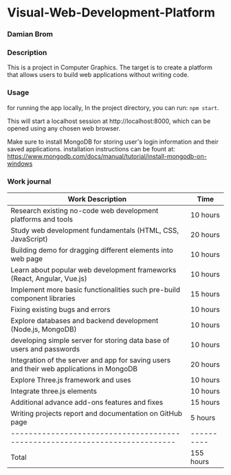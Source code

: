 # Visual-Web-Development-Platform
### Damian Brom

### Description
This is a project in Computer Graphics. 
The target is to create a platform that allows users to build web applications without writing code. 

### Usage
for running the app locally, In the project directory, you can run: `npm start`.

This will start a localhost session at http://localhost:8000, which can be opened using any chosen web browser.

Make sure to install MongoDB for storing user's login information and their saved applications.
installation instructions can be fount at: https://www.mongodb.com/docs/manual/tutorial/install-mongodb-on-windows


### Work journal
| Work Description                                                                         | Time       |
|------------------------------------------------------------------------------------------|------------|
| Research existing no-code web development platforms and tools                            | 10 hours   |
| Study web development fundamentals (HTML, CSS, JavaScript)                               | 20 hours   |
| Building demo for dragging different elements into web page                              | 10 hours   |
| Learn about popular web development frameworks (React, Angular, Vue.js)                  | 10 hours   |
| Implement more basic functionalities such pre-build component libraries                  | 15 hours   |
| Fixing existing bugs and errors                                                          | 10 hours   |
| Explore databases and backend development (Node.js, MongoDB)                             | 10 hours   |
| developing simple server for storing data base of users and passwords                    | 10 hours   |
| Integration of the server and app for saving users and their web applications in MongoDB | 20 hours   |
| Explore Three.js framework and uses                                                      | 10 hours   |
| Integrate three.js elements                                                              | 10 hours   |
| Additional advance add-ons features and fixes                                            | 15 hours   |
| Writing projects report and documentation on GitHub page                                 | 5 hours    |
| ---------------------------------------------------------------------------              | ---------- |
| Total                                                                                    | 155 hours  |